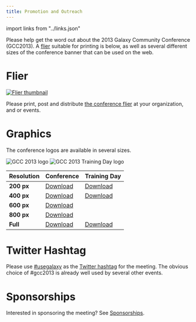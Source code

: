 ```yaml
---
title: Promotion and Outreach
---
```


<slot name="/events/gcc2013/header" />

import links from "../links.json"
<link-box :links="links" />

Please help get the word out about the 2013 Galaxy Community Conference (GCC2013). A [flier](/events/gcc2013/promotion/#flier) suitable for printing is below, as well as several different sizes of the conference banner that can be used on the web.

# Flier

[![Flier thumbnail](/events/gcc2013/promotion/GCC2013FlierThumb.png)](https://depot.galaxyproject.org/hub/attachments/events/gcc2013/promotion/GCC2013Flier.pdf)

Please print, post and distribute [the conference flier](https://depot.galaxyproject.org/hub/attachments/events/gcc2013/promotion/GCC2013Flier.pdf) at your organization, and or events.

# Graphics

The conference logos are available in several sizes.

![GCC 2013 logo](/images/logos/GCC2013Logo200.png)
![GCC 2013 Training Day logo](/images/logos/GCC2013TrainingDayLogo200.png)

| Resolution | Conference | Training Day |
|------------|------------|--------------|
| **200 px** | [Download](/images/logos/GCC2013Logo200.png) | [Download](/images/logos/GCC2013TrainingDayLogo200.png) |
| **400 px** | [Download](/images/logos/GCC2013Logo400.png) | [Download](/images/logos/GCC2013TrainingDayLogo400.png) |
| **600 px** | [Download](/images/logos/GCC2013Logo600.png) |   |
| **800 px** | [Download](/images/logos/GCC2013Logo800.png) |   |
| **Full**   | [Download](http://bx.psu.edu/~clements/WikiFiles/GCC2013Logo.png) | [Download](/images/logos/GCC2013TrainingDayLogo.png) |

# Twitter Hashtag

Please use [#usegalaxy](http://twitter.com/#!/search/%23usegalaxy) as the [Twitter hashtag](/galaxy-on-twitter/) for the meeting.  The obvious choice of #gcc2013 is already well used by several other events.

# Sponsorships

Interested in sponsoring the meeting?  See [Sponsorships](/events/gcc2013/sponsorships/).
